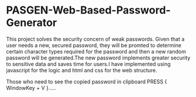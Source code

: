 # PASGEN-Web-Based-Password-Generator
  This project solves the security concern of weak passwords. Given that a user needs a new, secured password, they will be promted to determine certain character types required for the password and then a new random password will be generated.The new password implements greater security to sensitive data and saves time for users.I have implemented using javascript for the logic and html and css for the web structure.

Those who need to see the copied password in clipboard PRESS { WindowKey + V }.....
